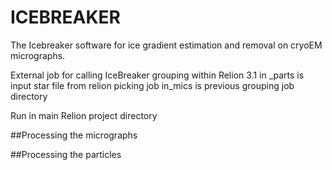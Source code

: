 # ICEBREAKER

The Icebreaker software for ice gradient estimation and removal on cryoEM micrographs.

External job for calling IceBreaker grouping within Relion 3.1
in _parts is input star file from relion picking job 
in_mics is previous grouping job directory
 
Run in main Relion project directory

##Processing the micrographs


##Processing the particles
